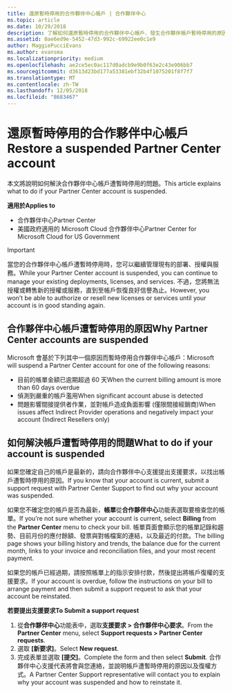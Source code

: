 ```yaml
---
title: 還原暫時停用的合作夥伴中心帳戶 | 合作夥伴中心
ms.topic: article
ms.date: 10/29/2018
description: 了解如何還原暫時停用的合作夥伴中心帳戶、發生合作夥伴帳戶暫時停用的原因，以及暫時停用期間能如何使用帳戶。
ms.assetid: 0ae6ed9e-5452-47d3-992c-69922ee0c1e9
author: MaggiePucciEvans
ms.author: evansma
ms.localizationpriority: medium
ms.openlocfilehash: ae2ce5ec0ac117d0adcb9e9b0f63e2c43e906bb7
ms.sourcegitcommit: d3613d23bd177a53381ebf32b4f1075201f8f7f7
ms.translationtype: MT
ms.contentlocale: zh-TW
ms.lasthandoff: 12/05/2018
ms.locfileid: "8683467"
---
```

# <a name="restore-a-suspended-partner-center-account"></a><span data-ttu-id="16187-103">還原暫時停用的合作夥伴中心帳戶</span><span class="sxs-lookup"><span data-stu-id="16187-103">Restore a suspended Partner Center account</span></span>

<span data-ttu-id="16187-104">本文將說明如何解決合作夥伴中心帳戶遭暫時停用的問題。</span><span class="sxs-lookup"><span data-stu-id="16187-104">This article explains what to do if your Partner Center account is suspended.</span></span>

**<span data-ttu-id="16187-105">適用於</span><span class="sxs-lookup"><span data-stu-id="16187-105">Applies to</span></span>**

-  <span data-ttu-id="16187-106">合作夥伴中心</span><span class="sxs-lookup"><span data-stu-id="16187-106">Partner Center</span></span>
-  <span data-ttu-id="16187-107">美國政府適用的 Microsoft Cloud 合作夥伴中心</span><span class="sxs-lookup"><span data-stu-id="16187-107">Partner Center for Microsoft Cloud for US Government</span></span>


> [!IMPORTANT]  
> <span data-ttu-id="16187-108">當您的合作夥伴中心帳戶遭暫時停用時，您可以繼續管理現有的部署、授權與服務。</span><span class="sxs-lookup"><span data-stu-id="16187-108">While your Partner Center account is suspended, you can continue to manage your existing deployments, licenses, and services.</span></span> <span data-ttu-id="16187-109">不過，您將無法授權或轉售新的授權或服務，直到至帳戶恢復良好信譽為止。</span><span class="sxs-lookup"><span data-stu-id="16187-109">However, you won’t be able to authorize or resell new licenses or services until your account is in good standing again.</span></span>

## <a name="why-partner-center-accounts-are-suspended"></a><span data-ttu-id="16187-110">合作夥伴中心帳戶遭暫時停用的原因</span><span class="sxs-lookup"><span data-stu-id="16187-110">Why Partner Center accounts are suspended</span></span>

<span data-ttu-id="16187-111">Microsoft 會基於下列其中一個原因而暫時停用合作夥伴中心帳戶：</span><span class="sxs-lookup"><span data-stu-id="16187-111">Microsoft will suspend a Partner Center account for one of the following reasons:</span></span>

- <span data-ttu-id="16187-112">目前的帳單金額已逾期超過 60 天</span><span class="sxs-lookup"><span data-stu-id="16187-112">When the current billing amount is more than 60 days overdue</span></span> 
- <span data-ttu-id="16187-113">偵測到嚴重的帳戶濫用</span><span class="sxs-lookup"><span data-stu-id="16187-113">When significant account abuse is detected</span></span>
- <span data-ttu-id="16187-114">問題影響間接提供者作業，並對帳戶造成負面影響 (僅限間接經銷商)</span><span class="sxs-lookup"><span data-stu-id="16187-114">When issues affect Indirect Provider operations and negatively impact your account (Indirect Resellers only)</span></span>

## <a name="what-to-do-if-your-account-is-suspended"></a><span data-ttu-id="16187-115">如何解決帳戶遭暫時停用的問題</span><span class="sxs-lookup"><span data-stu-id="16187-115">What to do if your account is suspended</span></span>

<span data-ttu-id="16187-116">如果您確定自己的帳戶是最新的，請向合作夥伴中心支援提出支援要求，以找出帳戶遭暫時停用的原因。</span><span class="sxs-lookup"><span data-stu-id="16187-116">If you know that your account is current, submit a support request with Partner Center Support to find out why your account was suspended.</span></span> 

<span data-ttu-id="16187-117">如果您不確定您的帳戶是否為最新，**帳單**從**合作夥伴中心**功能表選取要檢查您的帳單。</span><span class="sxs-lookup"><span data-stu-id="16187-117">If you’re not sure whether your account is current, select **Billing** from the **Partner Center** menu to check your bill.</span></span> <span data-ttu-id="16187-118">帳單頁面會顯示您的帳單記錄和趨勢、目前月份的應付餘額、發票與對帳檔案的連結，以及最近的付款。</span><span class="sxs-lookup"><span data-stu-id="16187-118">The billing page shows your billing history and trends, the balance due for the current month, links to your invoice and reconciliation files, and your most recent payment.</span></span>

<span data-ttu-id="16187-119">如果您的帳戶已經過期，請按照帳單上的指示安排付款，然後提出將帳戶復權的支援要求。</span><span class="sxs-lookup"><span data-stu-id="16187-119">If your account is overdue, follow the instructions on your bill to arrange payment and then submit a support request to ask that your account be reinstated.</span></span> 

**<span data-ttu-id="16187-120">若要提出支援要求</span><span class="sxs-lookup"><span data-stu-id="16187-120">To Submit a support request</span></span>**

1.  <span data-ttu-id="16187-121">從**合作夥伴中心**功能表中，選取**支援要求 > 合作夥伴中心要求**。</span><span class="sxs-lookup"><span data-stu-id="16187-121">From the **Partner Center** menu, select **Support requests > Partner Center requests**.</span></span>
2.  <span data-ttu-id="16187-122">選取 **\[新要求\]**。</span><span class="sxs-lookup"><span data-stu-id="16187-122">Select **New request**.</span></span> 
3.  <span data-ttu-id="16187-123">完成表單並選取 **\[提交\]**。</span><span class="sxs-lookup"><span data-stu-id="16187-123">Complete the form and then select **Submit**.</span></span> <span data-ttu-id="16187-124">合作夥伴中心支援代表將會與您連絡，並說明帳戶遭暫時停用的原因以及復權方式。</span><span class="sxs-lookup"><span data-stu-id="16187-124">A Partner Center Support representative will contact you to explain why your account was suspended and how to reinstate it.</span></span>



